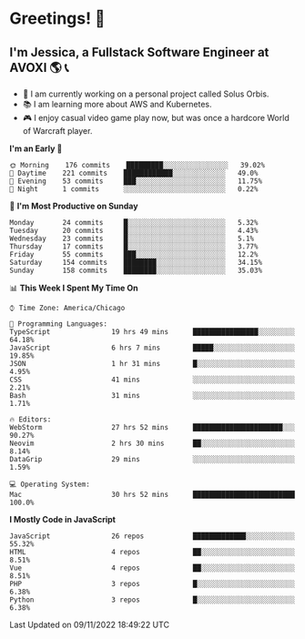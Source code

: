 # Greetings! 🧠

## I'm Jessica, a Fullstack Software Engineer at AVOXI 🌎 📞

- 🌟 I am currently working on a personal project called Solus Orbis.
- 📚 I am learning more about AWS and Kubernetes.
- 🎮 I enjoy casual video game play now, but was once a hardcore World of Warcraft player.

<!--START_SECTION:waka-->
**I'm an Early 🐤** 

```text
🌞 Morning    176 commits    █████████░░░░░░░░░░░░░░░░   39.02% 
🌆 Daytime    221 commits    ████████████░░░░░░░░░░░░░   49.0% 
🌃 Evening    53 commits     ███░░░░░░░░░░░░░░░░░░░░░░   11.75% 
🌙 Night      1 commits      ░░░░░░░░░░░░░░░░░░░░░░░░░   0.22%

```
📅 **I'm Most Productive on Sunday** 

```text
Monday       24 commits     █░░░░░░░░░░░░░░░░░░░░░░░░   5.32% 
Tuesday      20 commits     █░░░░░░░░░░░░░░░░░░░░░░░░   4.43% 
Wednesday    23 commits     █░░░░░░░░░░░░░░░░░░░░░░░░   5.1% 
Thursday     17 commits     █░░░░░░░░░░░░░░░░░░░░░░░░   3.77% 
Friday       55 commits     ███░░░░░░░░░░░░░░░░░░░░░░   12.2% 
Saturday     154 commits    ████████░░░░░░░░░░░░░░░░░   34.15% 
Sunday       158 commits    ████████░░░░░░░░░░░░░░░░░   35.03%

```


📊 **This Week I Spent My Time On** 

```text
⌚︎ Time Zone: America/Chicago

💬 Programming Languages: 
TypeScript               19 hrs 49 mins      ████████████████░░░░░░░░░   64.18% 
JavaScript               6 hrs 7 mins        █████░░░░░░░░░░░░░░░░░░░░   19.85% 
JSON                     1 hr 31 mins        █░░░░░░░░░░░░░░░░░░░░░░░░   4.95% 
CSS                      41 mins             ░░░░░░░░░░░░░░░░░░░░░░░░░   2.21% 
Bash                     31 mins             ░░░░░░░░░░░░░░░░░░░░░░░░░   1.71%

🔥 Editors: 
WebStorm                 27 hrs 52 mins      ██████████████████████░░░   90.27% 
Neovim                   2 hrs 30 mins       ██░░░░░░░░░░░░░░░░░░░░░░░   8.14% 
DataGrip                 29 mins             ░░░░░░░░░░░░░░░░░░░░░░░░░   1.59%

💻 Operating System: 
Mac                      30 hrs 52 mins      █████████████████████████   100.0%

```

**I Mostly Code in JavaScript** 

```text
JavaScript               26 repos            █████████████░░░░░░░░░░░░   55.32% 
HTML                     4 repos             ██░░░░░░░░░░░░░░░░░░░░░░░   8.51% 
Vue                      4 repos             ██░░░░░░░░░░░░░░░░░░░░░░░   8.51% 
PHP                      3 repos             █░░░░░░░░░░░░░░░░░░░░░░░░   6.38% 
Python                   3 repos             █░░░░░░░░░░░░░░░░░░░░░░░░   6.38%

```



 Last Updated on 09/11/2022 18:49:22 UTC
<!--END_SECTION:waka-->

<!--
**jessikuh/jessikuh** is a ✨ _special_ ✨ repository because its `README.md` (this file) appears on your GitHub profile.

Here are some ideas to get you started:

- 🔭 I’m currently working on ...
- 🌱 I’m currently learning ...
- 👯 I’m looking to collaborate on ...
- 🤔 I’m looking for help with ...
- 💬 Ask me about ...
- 📫 How to reach me: ...
- 😄 Pronouns: ...
- ⚡ Fun fact: ...
-->

